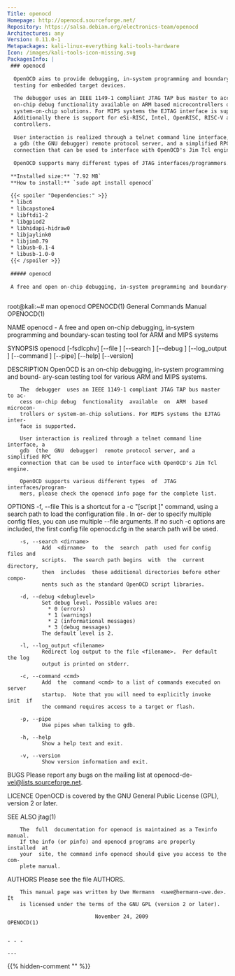 ```yaml
---
Title: openocd
Homepage: http://openocd.sourceforge.net/
Repository: https://salsa.debian.org/electronics-team/openocd
Architectures: any
Version: 0.11.0-1
Metapackages: kali-linux-everything kali-tools-hardware 
Icon: /images/kali-tools-icon-missing.svg
PackagesInfo: |
 ### openocd
 
  OpenOCD aims to provide debugging, in-system programming and boundary-scan
  testing for embedded target devices.
   
  The debugger uses an IEEE 1149-1 compliant JTAG TAP bus master to access
  on-chip debug functionality available on ARM based microcontrollers or
  system-on-chip solutions. For MIPS systems the EJTAG interface is supported.
  Additionally there is support for eSi-RISC, Intel, OpenRISC, RISC-V and ARC
  controllers.
   
  User interaction is realized through a telnet command line interface,
  a gdb (the GNU debugger) remote protocol server, and a simplified RPC
  connection that can be used to interface with OpenOCD's Jim Tcl engine.
   
  OpenOCD supports many different types of JTAG interfaces/programmers.
 
 **Installed size:** `7.92 MB`  
 **How to install:** `sudo apt install openocd`  
 
 {{< spoiler "Dependencies:" >}}
 * libc6 
 * libcapstone4 
 * libftdi1-2 
 * libgpiod2 
 * libhidapi-hidraw0 
 * libjaylink0 
 * libjim0.79 
 * libusb-0.1-4 
 * libusb-1.0-0 
 {{< /spoiler >}}
 
 ##### openocd
 
 A free and open on-chip debugging, in-system programming and boundary-scan testing tool for ARM and MIPS systems
 
 ```
 root@kali:~# man openocd
 OPENOCD(1)                  General Commands Manual                 OPENOCD(1)
 
 NAME
        openocd  - A free and open on-chip debugging, in-system programming and
        boundary-scan testing tool for ARM and MIPS systems
 
 SYNOPSIS
        openocd [-fsdlcphv] [--file <filename>] [--search  <dirname>]  [--debug
        <debuglevel>]  [--log_output  <filename>]  [--command  <cmd>]  [--pipe]
        [--help] [--version]
 
 DESCRIPTION
        OpenOCD is an  on-chip  debugging,  in-system  programming  and  bound-
        ary-scan testing tool for various ARM and MIPS systems.
 
        The  debugger  uses an IEEE 1149-1 compliant JTAG TAP bus master to ac-
        cess on-chip debug  functionality  available  on  ARM  based  microcon-
        trollers or system-on-chip solutions. For MIPS systems the EJTAG inter-
        face is supported.
 
        User interaction is realized through a telnet command line interface, a
        gdb  (the  GNU  debugger)  remote protocol server, and a simplified RPC
        connection that can be used to interface with OpenOCD's Jim Tcl engine.
 
        OpenOCD supports various different types  of  JTAG  interfaces/program-
        mers, please check the openocd info page for the complete list.
 
 OPTIONS
        -f, --file <filename>
               This is a shortcut for a -c "[script <filename>]" command, using
               a search path to load the configuration file <filename>.  In or-
               der  to  specify  multiple  config  files,  you can use multiple
               --file arguments. If no such -c options are included, the  first
               config file openocd.cfg in the search path will be used.
 
        -s, --search <dirname>
               Add  <dirname>  to  the  search  path  used for config files and
               scripts.  The search path begins  with  the  current  directory,
               then  includes  these additional directories before other compo-
               nents such as the standard OpenOCD script libraries.
 
        -d, --debug <debuglevel>
               Set debug level. Possible values are:
                 * 0 (errors)
                 * 1 (warnings)
                 * 2 (informational messages)
                 * 3 (debug messages)
               The default level is 2.
 
        -l, --log_output <filename>
               Redirect log output to the file <filename>.  Per default the log
               output is printed on stderr.
 
        -c, --command <cmd>
               Add  the  command <cmd> to a list of commands executed on server
               startup.  Note that you will need to explicitly invoke  init  if
               the command requires access to a target or flash.
 
        -p, --pipe
               Use pipes when talking to gdb.
 
        -h, --help
               Show a help text and exit.
 
        -v, --version
               Show version information and exit.
 
 BUGS
        Please   report   any   bugs   on   the  mailing  list  at  openocd-de-
        vel@lists.sourceforge.net.
 
 LICENCE
        OpenOCD is covered by the GNU General Public License (GPL),  version  2
        or later.
 
 SEE ALSO
        jtag(1)
 
        The  full  documentation for openocd is maintained as a Texinfo manual.
        If the info (or pinfo) and openocd programs are properly  installed  at
        your  site, the command info openocd should give you access to the com-
        plete manual.
 
 AUTHORS
        Please see the file AUTHORS.
 
        This manual page was written by Uwe Hermann  <uwe@hermann-uwe.de>.   It
        is licensed under the terms of the GNU GPL (version 2 or later).
 
                                November 24, 2009                    OPENOCD(1)
 ```
 
 - - -
 
---
```

{{% hidden-comment "<!--Do not edit anything above this line-->" %}}
